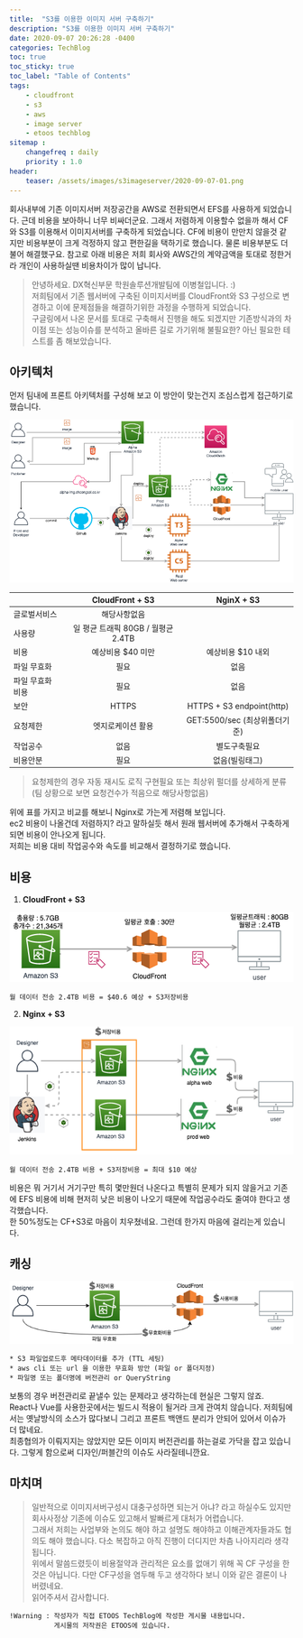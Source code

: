 ```yaml
---
title:  "S3를 이용한 이미지 서버 구축하기"
description: "S3를 이용한 이미지 서버 구축하기"
date: 2020-09-07 20:26:28 -0400
categories: TechBlog
toc: true
toc_sticky: true
toc_label: "Table of Contents"
tags:
    - cloudfront
    - s3
    - aws
    - image server
    - etoos techblog
sitemap :
    changefreq : daily
    priority : 1.0
header:
    teaser: /assets/images/s3imageserver/2020-09-07-01.png
---
```


회사내부에 기존 이미지서버 저장공간을 AWS로 전환되면서 EFS를 사용하게 되었습니다. 근데 비용을 보아하니 너무 비싸더군요.
그래서 저렴하게 이용할수 없을까 해서 CF와 S3를 이용해서 이미지서버를 구축하게 되었습니다. 
CF에 비용이 만만치 않을것 같지만 비용부분이 크게 걱정하지 않고 편한길을 택하기로 했습니다. 물론 비용부분도 더불어 해결했구요. 
참고로 아래 비용은 저희 회사와 AWS간의 계약금액을 토대로 정한거라 개인이 사용하실땐 비용차이가 많이 납니다.   

>안녕하세요. DX혁신부문 학원솔루션개발팀에 이병철입니다. :)  
>저희팀에서 기존 웹서버에 구축된 이미지서버를 CloudFront와 S3 구성으로 변경하고 이에 문제점들을 해결하기위한 과정을 수행하게 되었습니다.  
>구글링에서 나온 문서를 토대로 구축해서 진행을 해도 되겠지만 기존방식과의 차이점 또는 성능이슈를 분석하고 올바른 길로 가기위해 불필요한? 아닌 필요한 테스트를 좀 해보았습니다.  

## 아키텍처
먼저 팀내에 프론트 아키텍처를 구성해 보고 이 방안이 맞는건지 조심스럽게 접근하기로 했습니다.

![이미지1](/assets/images/s3imageserver/2020-09-07-01.png)


| | CloudFront + S3 | NginX + S3 |
|:---|:---:|:---:|
|글로벌서비스|해당사항없음 ||
|사용량| 일 평균 트래픽 80GB / 월평균 2.4TB ||
|비용| 예상비용 $40 미만| 예상비용 $10 내외 |
|파일 무효화| 필요 | 없음 |
|파일 무효화 비용| 필요 | 없음 |
|보안| HTTPS | HTTPS + S3 endpoint(http)|
|요청제한| 엣지로케이션 활용 | GET:5500/sec (최상위폴더기준) |
|작업공수| 없음 | 별도구축필요 |
|비용안분| 필요 | 없음(빌링태그) |

> 요청제한의 경우 자동 재시도 로직 구현필요 또는 최상위 펄더를 상세하게 분류 (팀 상황으로 보면 요청건수가 적음으로 해당사항없음)  

위에 표를 가지고 비교를 해보니 Nginx로 가는게 저렴해 보입니다.  
ec2 비용이 나올건데 저렴하지? 라고 말하실듯 해서 원래 웹서버에 추가해서 구축하게 되면 비용이 안나오게 됩니다.  
저희는 비용 대비 작업공수와 속도를 비교해서 결정하기로 했습니다.

## 비용

1. **CloudFront + S3**  

![이미지2](/assets/images/s3imageserver/2020-09-07-02.png)

~~~~~~~~
월 데이터 전송 2.4TB 비용 = $40.6 예상 + S3저장비용
~~~~~~~~

2. **Nginx + S3**    

![이미지3](/assets/images/s3imageserver/2020-09-07-03.png)

~~~~~~~~
월 데이터 전송 2.4TB 비용 + S3저장비용 = 최대 $10 예상
~~~~~~~~

비용은 뭐 거기서 거기구만 특히 몇만원더 나온다고 특별히 문제가 되지 않을거고 기존에 EFS 비용에 비해 현저히 낮은 비용이 나오기 때문에 작업공수라도 줄여야 한다고 생각했습니다.  
한 50%정도는 CF+S3로 마음이 치우쳤네요. 그런데 한가지 마음에 걸리는게 있습니다.  

## 캐싱
![이미지4](/assets/images/s3imageserver/2020-09-07-04.png)

~~~~~~~~
* S3 파일업로드후 메타데이터를 추가 (TTL 세팅)
* aws cli 또는 url 을 이용한 무효화 방안 (파일 or 폴더지정)
* 파일명 또는 폴더명에 버전관리 or QueryString
~~~~~~~~

보통의 경우 버전관리로 끝낼수 있는 문제라고 생각하는데 현실은 그렇지 않죠.  
React나 Vue를 사용한곳에서는 빌드시 적용이 될거라 크게 관여치 않습니다. 저희팀에서는 옛날방식의 소스가 많다보니 그리고 프론트 백앤드 분리가 안되어 있어서 이슈가 더 많네요.  
최종협의가 이뤄지지는 않았지만 모든 이미지 버전관리를 하는걸로 가닥을 잡고 있습니다. 그렇게 함으로써 디자인/퍼블간의 이슈도 사라질테니깐요.  

## 마치며

> 일반적으로 이미지서버구성시 대충구성하면 되는거 아냐? 라고 하실수도 있지만 회사사정상 기존에 이슈도 있고해서 발빠르게 대처가 어렵습니다.   
> 그래서 저희는 사업부와 논의도 해야 하고 설명도 해야하고 이해관계자들과도 협의도 해야 했습니다. 다소 복잡하고 아직 진행이 더디지만 차츰 나아지리라 생각됩니다.  
> 위에서 말씀드렸듯이 비용절약과 관리적은 요소를 없애기 위해 꼭 CF 구성을 한것은 아닙니다. 다만 CF구성을 염두해 두고 생각하다 보니 이와 같은 결론이 나버렸네요.  
> 읽어주셔서 감사합니다.  

~~~
!Warning : 작성자가 직접 ETOOS TechBlog에 작성한 게시물 내용입니다. 
           게시물의 저작권은 ETOOS에 있습니다.
~~~
